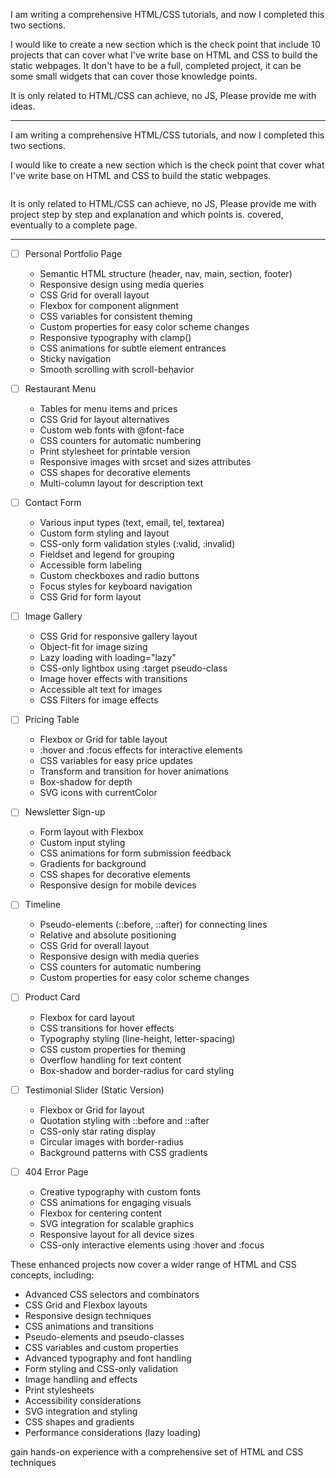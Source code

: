 I am writing a comprehensive HTML/CSS tutorials, and now I completed this two sections.

I would like to create a new section which is the check point that include 10 projects that can cover what I've write base on HTML and CSS to build the static webpages. It don't have to be a full, completed project, it can be some small widgets that can cover those knowledge points.

It is only related to HTML/CSS can achieve, no JS, Please provide me with ideas.

---

I am writing a comprehensive HTML/CSS tutorials, and now I completed this two sections.

I would like to create a new section which is the check point that cover what I've write base on HTML and CSS to build the static webpages.

```

```

It is only related to HTML/CSS can achieve, no JS, Please provide me with project step by step and explanation and which points is. covered,  eventually to a complete page.

---

- [ ]  Personal Portfolio Page
    - Semantic HTML structure (header, nav, main, section, footer)
    - Responsive design using media queries
    - CSS Grid for overall layout
    - Flexbox for component alignment
    - CSS variables for consistent theming
    - Custom properties for easy color scheme changes
    - Responsive typography with clamp()
    - CSS animations for subtle element entrances
    - Sticky navigation
    - Smooth scrolling with scroll-behavior

- [ ]  Restaurant Menu
    - Tables for menu items and prices
    - CSS Grid for layout alternatives
    - Custom web fonts with @font-face
    - CSS counters for automatic numbering
    - Print stylesheet for printable version
    - Responsive images with srcset and sizes attributes
    - CSS shapes for decorative elements
    - Multi-column layout for description text

- [ ]  Contact Form
    - Various input types (text, email, tel, textarea)
    - Custom form styling and layout
    - CSS-only form validation styles (:valid, :invalid)
    - Fieldset and legend for grouping
    - Accessible form labeling
    - Custom checkboxes and radio buttons
    - Focus styles for keyboard navigation
    - CSS Grid for form layout

- [ ]  Image Gallery
    - CSS Grid for responsive gallery layout
    - Object-fit for image sizing
    - Lazy loading with loading="lazy"
    - CSS-only lightbox using :target pseudo-class
    - Image hover effects with transitions
    - Accessible alt text for images
    - CSS Filters for image effects

- [ ]  Pricing Table
    - Flexbox or Grid for table layout
    - :hover and :focus effects for interactive elements
    - CSS variables for easy price updates
    - Transform and transition for hover animations
    - Box-shadow for depth
    - SVG icons with currentColor

- [ ]  Newsletter Sign-up
    - Form layout with Flexbox
    - Custom input styling
    - CSS animations for form submission feedback
    - Gradients for background
    - CSS shapes for decorative elements
    - Responsive design for mobile devices

- [ ]  Timeline
    - Pseudo-elements (::before, ::after) for connecting lines
    - Relative and absolute positioning
    - CSS Grid for overall layout
    - Responsive design with media queries
    - CSS counters for automatic numbering
    - Custom properties for easy color scheme changes

- [ ]  Product Card
    - Flexbox for card layout
    - CSS transitions for hover effects
    - Typography styling (line-height, letter-spacing)
    - CSS custom properties for theming
    - Overflow handling for text content
    - Box-shadow and border-radius for card styling

- [ ]  Testimonial Slider (Static Version)
    - Flexbox or Grid for layout
    - Quotation styling with ::before and ::after
    - CSS-only star rating display
    - Circular images with border-radius
    - Background patterns with CSS gradients

- [ ]  404 Error Page
    - Creative typography with custom fonts
    - CSS animations for engaging visuals
    - Flexbox for centering content
    - SVG integration for scalable graphics
    - Responsive layout for all device sizes
    - CSS-only interactive elements using :hover and :focus

These enhanced projects now cover a wider range of HTML and CSS concepts, including:

- Advanced CSS selectors and combinators
- CSS Grid and Flexbox layouts
- Responsive design techniques
- CSS animations and transitions
- Pseudo-elements and pseudo-classes
- CSS variables and custom properties
- Advanced typography and font handling
- Form styling and CSS-only validation
- Image handling and effects
- Print stylesheets
- Accessibility considerations
- SVG integration and styling
- CSS shapes and gradients
- Performance considerations (lazy loading)

gain hands-on experience with a comprehensive set of HTML and CSS techniques